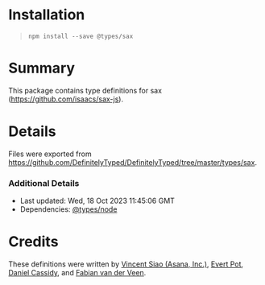 # Installation
> `npm install --save @types/sax`

# Summary
This package contains type definitions for sax (https://github.com/isaacs/sax-js).

# Details
Files were exported from https://github.com/DefinitelyTyped/DefinitelyTyped/tree/master/types/sax.

### Additional Details
 * Last updated: Wed, 18 Oct 2023 11:45:06 GMT
 * Dependencies: [@types/node](https://npmjs.com/package/@types/node)

# Credits
These definitions were written by [Vincent Siao (Asana, Inc.)](https://github.com/vsiao), [Evert Pot](https://github.com/evert), [Daniel Cassidy](https://github.com/djcsdy), and [Fabian van der Veen](https://github.com/fvanderveen).
